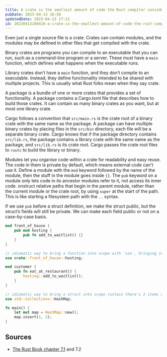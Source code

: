 ```yaml
---
title: A crate is the smallest amount of code the Rust compiler considers at a time
pubDate: 2023-04-13 16:50
updatedDate: 2023-04-13 17:12
id: 20230413160416-a-crate-is-the-smallest-amount-of-code-the-rust-compiler-considers-at-a-time
---
```


Even just a single source file is a crate. Crates can contain modules, and the modules may be defined in other files that get compiled with the crate.

Binary crates are programs you can compile to an executable that you can run, such as a command-line program or a server. These must have a `main` function, which defines what happens when the executable runs.

Library crates don’t have a `main` function, and they don’t compile to an executable. Instead, they define functionality intended to be shared with multiple projects. This is usually what Rust folks mean when they say crate.

A package is a bundle of one or more crates that provides a set of functionality. A package contains a Cargo.toml file that describes how to build those crates. It can contain as many binary crates as you want, but at most one library crate.

Cargo follows a convention that `src/main.rs` is the crate root of a binary crate with the same name as the package. A package can have multiple binary crates by placing files in the `src/bin` directory, each file will be a separate binary crate. Cargo knows that if the package directory contains `src/lib.rs`, the package contains a library crate with the same name as the package, and `src/lib.rs` is its crate root. Cargo passes the crate root files to `rustc` to build the library or binary.

Modules let you organise code within a crate for readability and easy reuse. The code in them is private by default, which means external code can't use it. Define a module with the `mod` keyword followed by the name of the module, then the stuff in the module goes inside `{}`. The `pub` keyword on a module only lets code in its ancestor modules refer to it, not access its inner code. onstruct relative paths that begin in the parent module, rather than the current module or the crate root, by using `super` at the start of the path. This is like starting a filesystem path with the `..` syntax.

If we use `pub` before a struct definition, we make the struct public, but the struct’s fields will still be private. We can make each field public or not on a case-by-case basis.

```rust
mod front_of_house {
    pub mod hosting {
        pub fn add_to_waitlist() {}
    }
}

// idiomatic way to bring a function into scope with `use`, bringing in the parent module to make it clear the function isn't local
use crate::front_of_house::hosting;

mod customer {
    pub fn eat_at_restaurant() {
        hosting::add_to_waitlist();
    }
}

// idiomatic way to bring a struct into scope (unless there's 2 items with the same name)
use std::collections::HashMap;

fn main() {
    let mut map = HashMap::new();
    map.insert(1, 2);
}
```

## Sources

- [The Rust Book chapter 7.1](https://rust-book.cs.brown.edu/ch07-01-packages-and-crates.html) and 7.2
